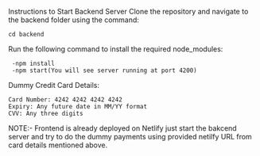 Instructions to Start Backend Server
Clone the repository and navigate to the backend folder using the command:

    cd backend
Run the following command to install the required node_modules:

     -npm install
     -npm start(You will see server running at port 4200)
Dummy Credit Card Details:

    Card Number: 4242 4242 4242 4242
    Expiry: Any future date in MM/YY format
    CVV: Any three digits


NOTE:- Frontend is already deployed on Netlify just start the bakcend server and try to do the dummy payments using provided netilfy URL from card details mentioned above.
